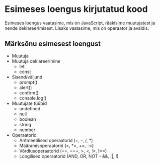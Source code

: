# Esimeses loengus kirjutatud kood

Esimeses loengus vaatasime, mis on JavaScript, rääkisime muutujatest ja nende deklareerimisest. Lisaks vaatasime, mis on operaator ja avaldis.

## Märksõnu esimesest loengust

- Muutuja
- Muutuja deklareerimine
  - let
  - const
- Sisend/väljund
  - prompt()
  - alert()
  - confirm()
  - console.log()
- Muutujate tüübid
  - undefined
  - null
  - boolean
  - string
  - number
- Operaatorid
  - Aritmeetilised operaatorid (+, -, /, \*)
  - Määramisoperaatorid (=, \*=, +=, -=)
  - Võrdlusoperaatorid (==, ===, >, <, !=, !==)
  - Loogilised operaatorid (AND, OR, NOT - &&, ||, !)
